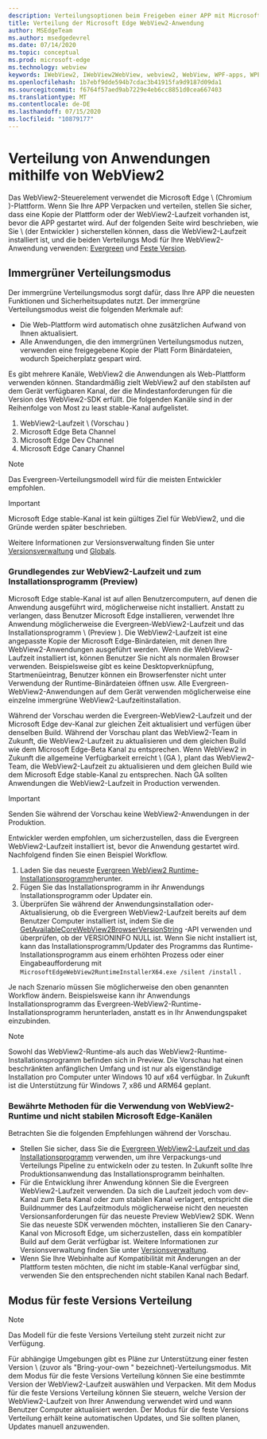 ```yaml
---
description: Verteilungsoptionen beim Freigeben einer APP mit Microsoft Edge WebView2
title: Verteilung der Microsoft Edge WebView2-Anwendung
author: MSEdgeTeam
ms.author: msedgedevrel
ms.date: 07/14/2020
ms.topic: conceptual
ms.prod: microsoft-edge
ms.technology: webview
keywords: IWebView2, IWebView2WebView, webview2, WebView, WPF-apps, WPF, Edge, ICoreWebView2, ICoreWebView2Host, Browser-Steuerelement, Edge-HTML
ms.openlocfilehash: 1b7ebf9dde594b7cdac3b41915fa9d9187d09da1
ms.sourcegitcommit: f6764f57aed9ab7229e4eb6cc8851d0cea667403
ms.translationtype: MT
ms.contentlocale: de-DE
ms.lasthandoff: 07/15/2020
ms.locfileid: "10879177"
---
```

# Verteilung von Anwendungen mithilfe von WebView2  

Das WebView2-Steuerelement verwendet die Microsoft Edge \ (Chromium \)-Plattform.  Wenn Sie Ihre APP Verpacken und verteilen, stellen Sie sicher, dass eine Kopie der Plattform oder der WebView2-Laufzeit vorhanden ist, bevor die APP gestartet wird.  Auf der folgenden Seite wird beschrieben, wie Sie \ (der Entwickler \) sicherstellen können, dass die WebView2-Laufzeit installiert ist, und die beiden Verteilungs Modi für Ihre WebView2-Anwendung verwenden: [Evergreen](#evergreen-distribution-mode) und [Feste Version](#fixed-version-distribution-mode).  

## Immergrüner Verteilungsmodus  

Der immergrüne Verteilungsmodus sorgt dafür, dass Ihre APP die neuesten Funktionen und Sicherheitsupdates nutzt.  Der immergrüne Verteilungsmodus weist die folgenden Merkmale auf:  

*   Die Web-Plattform wird automatisch ohne zusätzlichen Aufwand von Ihnen aktualisiert.  
*   Alle Anwendungen, die den immergrünen Verteilungsmodus nutzen, verwenden eine freigegebene Kopie der Platt Form Binärdateien, wodurch Speicherplatz gespart wird.  

Es gibt mehrere Kanäle, WebView2 die Anwendungen als Web-Plattform verwenden können.  Standardmäßig zielt WebView2 auf den stabilsten auf dem Gerät verfügbaren Kanal, der die Mindestanforderungen für die Version des WebView2-SDK erfüllt.  Die folgenden Kanäle sind in der Reihenfolge von Most zu least stable-Kanal aufgelistet.  

1.  WebView2-Laufzeit \ (Vorschau \)  
1.  Microsoft Edge Beta Channel  
1.  Microsoft Edge Dev Channel  
1.  Microsoft Edge Canary Channel    

> [!NOTE]
> Das Evergreen-Verteilungsmodell wird für die meisten Entwickler empfohlen.  

> [!IMPORTANT]
> Microsoft Edge stable-Kanal ist kein gültiges Ziel für WebView2, und die Gründe werden später beschrieben.  

Weitere Informationen zur Versionsverwaltung finden Sie unter [Versionsverwaltung][ConceptsVersioning] und [Globals][ReferenceWin3209538WebviewIdl].  

### Grundlegendes zur WebView2-Laufzeit und zum Installationsprogramm (Preview)  

Microsoft Edge stable-Kanal ist auf allen Benutzercomputern, auf denen die Anwendung ausgeführt wird, möglicherweise nicht installiert.  Anstatt zu verlangen, dass Benutzer Microsoft Edge installieren, verwendet Ihre Anwendung möglicherweise die Evergreen-WebView2-Laufzeit und das Installationsprogramm \ (Preview \).  Die WebView2-Laufzeit ist eine angepasste Kopie der Microsoft Edge-Binärdateien, mit denen Ihre WebView2-Anwendungen ausgeführt werden.  Wenn die WebView2-Laufzeit installiert ist, können Benutzer Sie nicht als normalen Browser verwenden.  Beispielsweise gibt es keine Desktopverknüpfung, Startmenüeintrag, Benutzer können ein Browserfenster nicht unter Verwendung der Runtime-Binärdateien öffnen usw.  Alle Evergreen-WebView2-Anwendungen auf dem Gerät verwenden möglicherweise eine einzelne immergrüne WebView2-Laufzeitinstallation.  

Während der Vorschau werden die Evergreen-WebView2-Laufzeit und der Microsoft Edge dev-Kanal zur gleichen Zeit aktualisiert und verfügen über denselben Build.  Während der Vorschau plant das WebView2-Team in Zukunft, die WebView2-Laufzeit zu aktualisieren und dem gleichen Build wie dem Microsoft Edge-Beta Kanal zu entsprechen.  Wenn WebView2 in Zukunft die allgemeine Verfügbarkeit erreicht \ (GA \), plant das WebView2-Team, die WebView2-Laufzeit zu aktualisieren und dem gleichen Build wie dem Microsoft Edge stable-Kanal zu entsprechen.  Nach GA sollten Anwendungen die WebView2-Laufzeit in Production verwenden.  

> [!IMPORTANT]
> Senden Sie während der Vorschau keine WebView2-Anwendungen in der Produktion.  

Entwickler werden empfohlen, um sicherzustellen, dass die Evergreen WebView2-Laufzeit installiert ist, bevor die Anwendung gestartet wird. Nachfolgend finden Sie einen Beispiel Workflow.  

1.  Laden Sie das neueste [Evergreen WebView2 Runtime-Installationsprogramm][Webview2Installer]herunter.  
1.  Fügen Sie das Installationsprogramm in ihr Anwendungs Installationsprogramm oder Updater ein.  
1.  Überprüfen Sie während der Anwendungsinstallation oder-Aktualisierung, ob die Evergreen WebView2-Laufzeit bereits auf dem Benutzer Computer installiert ist, indem Sie die [GetAvailableCoreWebView2BrowserVersionString](../reference/win32/0-9-538/webview2-idl.md#getavailablecorewebview2browserversionstring) -API verwenden und überprüfen, ob der VERSIONINFO NULL ist. Wenn Sie nicht installiert ist, kann das Installationsprogramm/Updater des Programms das Runtime-Installationsprogramm aus einem erhöhten Prozess oder einer Eingabeaufforderung mit `MicrosoftEdgeWebView2RuntimeInstallerX64.exe /silent /install` . 

Je nach Szenario müssen Sie möglicherweise den oben genannten Workflow ändern.  Beispielsweise kann ihr Anwendungs Installationsprogramm das Evergreen-WebView2-Runtime-Installationsprogramm herunterladen, anstatt es in Ihr Anwendungspaket einzubinden.  

> [!NOTE]
> Sowohl das WebView2-Runtime-als auch das WebView2-Runtime-Installationsprogramm befinden sich in Preview.  Die Vorschau hat einen beschränkten anfänglichen Umfang und ist nur als eigenständige Installation pro Computer unter Windows 10 auf x64 verfügbar.  In Zukunft ist die Unterstützung für Windows 7, x86 und ARM64 geplant.  

### Bewährte Methoden für die Verwendung von WebView2-Runtime und nicht stabilen Microsoft Edge-Kanälen  

Betrachten Sie die folgenden Empfehlungen während der Vorschau.  

*   Stellen Sie sicher, dass Sie die [Evergreen WebView2-Laufzeit und das Installationsprogramm][Webview2Installer] verwenden, um ihre Verpackungs-und Verteilungs Pipeline zu entwickeln oder zu testen.  In Zukunft sollte Ihre Produktionsanwendung das Installationsprogramm beinhalten.  
*   Für die Entwicklung ihrer Anwendung können Sie die Evergreen WebView2-Laufzeit verwenden.  Da sich die Laufzeit jedoch vom dev-Kanal zum Beta Kanal oder zum stabilen Kanal verlagert, entspricht die Buildnummer des Laufzeitmoduls möglicherweise nicht den neuesten Versionsanforderungen für das neueste Preview WebView2 SDK.  Wenn Sie das neueste SDK verwenden möchten, installieren Sie den Canary-Kanal von Microsoft Edge, um sicherzustellen, dass ein kompatibler Build auf dem Gerät verfügbar ist.  Weitere Informationen zur Versionsverwaltung finden Sie unter [Versionsverwaltung][ConceptsVersioning].  
*   Wenn Sie Ihre Webinhalte auf Kompatibilität mit Änderungen an der Plattform testen möchten, die nicht im stable-Kanal verfügbar sind, verwenden Sie den entsprechenden nicht stabilen Kanal nach Bedarf.  

## Modus für feste Versions Verteilung  

> [!NOTE]
> Das Modell für die feste Versions Verteilung steht zurzeit nicht zur Verfügung.  

Für abhängige Umgebungen gibt es Pläne zur Unterstützung einer festen Version \ (zuvor als "Bring-your-own \" bezeichnet)-Verteilungsmodus.  Mit dem Modus für die feste Versions Verteilung können Sie eine bestimmte Version der WebView2-Laufzeit auswählen und Verpacken.  Mit dem Modus für die feste Versions Verteilung können Sie steuern, welche Version der WebView2-Laufzeit von Ihrer Anwendung verwendet wird und wann Benutzer Computer aktualisiert werden.  Der Modus für die feste Versions Verteilung erhält keine automatischen Updates, und Sie sollten planen, Updates manuell anzuwenden.  

<!-- links -->  

[ConceptsVersioning]: ./versioning.md "Grundlegendes zu Browserversionen und WebView2 | Microsoft docs"  
[ReferenceWin3209538WebviewIdl]: ../reference/win32/0-9-538/webview2-idl.md  "Globals | Microsoft docs"  

[Webview2Installer]: https://developer.microsoft.com/microsoft-edge/webview2 "WebView2-Installationsprogramm"  
